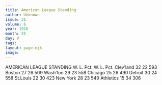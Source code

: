 ```yaml
---
title: American League Standing
author: Unknown
issue: 21
volume: 6
year: 1916
month: 25
day: V
tags:
layout: page.njk
image:
---
```

AMERICAN LEAGUE STANDING       W. L. Pct. W. L. Pct. Clev’land 32 22 593 Boston 27 26 509 Wash’ton 29 23 558 Chicago 25 26 490 Detroit 30 24 558 St.Louis 22 30 423 New York 28 23 549 Athletics 15 34 306 

